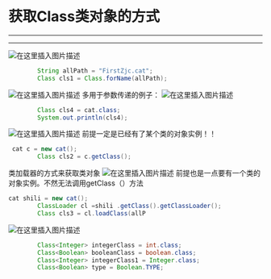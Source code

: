 ﻿# 获取Class类对象的方式
---
---
![在这里插入图片描述](https://img-blog.csdnimg.cn/6115ced38b35404a9178eb9e0014f84f.png?x-oss-process=image/watermark,type_ZHJvaWRzYW5zZmFsbGJhY2s,shadow_50,text_Q1NETiBATkpVU1RaSkM=,size_20,color_FFFFFF,t_70,g_se,x_16)

```java
        String allPath = "FirstZjc.cat";
        Class cls1 = Class.forName(allPath);
```
![在这里插入图片描述](https://img-blog.csdnimg.cn/b430f40cbec54d22999017530694c25a.png)
多用于参数传递的例子：
![在这里插入图片描述](https://img-blog.csdnimg.cn/fe9f62f5fd844083b12396fc694fb539.png?x-oss-process=image/watermark,type_ZHJvaWRzYW5zZmFsbGJhY2s,shadow_50,text_Q1NETiBATkpVU1RaSkM=,size_20,color_FFFFFF,t_70,g_se,x_16)



```java
        Class cls4 = cat.class;
        System.out.println(cls4);
```
![在这里插入图片描述](https://img-blog.csdnimg.cn/b1bb24c46df54a34a7d980fdb41b1979.png?x-oss-process=image/watermark,type_ZHJvaWRzYW5zZmFsbGJhY2s,shadow_50,text_Q1NETiBATkpVU1RaSkM=,size_20,color_FFFFFF,t_70,g_se,x_16)
前提一定是已经有了某个类的对象实例！！

```java
 cat c = new cat();
        Class cls2 = c.getClass();
```


类加载器的方式来获取类对象
![在这里插入图片描述](https://img-blog.csdnimg.cn/771f8e4bcf89496fae2f448aaf4952f0.png)
前提也是一点要有一个类的对象实例。不然无法调用getClass（）方法

```java
cat shili = new cat();
        ClassLoader cl =shili .getClass().getClassLoader();
        Class cls3 = cl.loadClass(allP
```


![在这里插入图片描述](https://img-blog.csdnimg.cn/5fb826de27d647b9a98e09d489b1e007.png?x-oss-process=image/watermark,type_ZHJvaWRzYW5zZmFsbGJhY2s,shadow_50,text_Q1NETiBATkpVU1RaSkM=,size_20,color_FFFFFF,t_70,g_se,x_16)

```java
        Class<Integer> integerClass = int.class;
        Class<Boolean> booleanClass = boolean.class;
        Class<Integer> integerClass1 = Integer.class;
        Class<Boolean> type = Boolean.TYPE;
```

